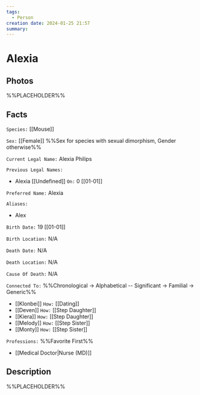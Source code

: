 ```yaml
---
tags:
  - Person
creation date: 2024-01-25 21:57
summary:
---
```

# Alexia

## Photos

%%PLACEHOLDER%%

## Facts

`Species:` [[Mouse]]

`Sex:` [[Female]] %%Sex for species with sexual dimorphism, Gender otherwise%%

`Current Legal Name:` Alexia Philips

`Previous Legal Names:`
- Alexia [[Undefined]] `On:` 0 [[01-01]]

`Preferred Name:` Alexia

`Aliases:`
- Alex

`Birth Date:` 19 [[01-01]]

`Birth Location:` N/A

`Death Date:` N/A

`Death Location:` N/A

`Cause Of Death:` N/A

`Connected To:` %%Chronological -> Alphabetical -- Significant -> Familial -> Generic%%
- [[Klonbei]] `How:` [[Dating]]
- [[Deven]] `How:` [[Step Daughter]]
- [[Kiera]] `How:` [[Step Daughter]]
- [[Melody]] `How:` [[Step Sister]]
- [[Monty]] `How:` [[Step Sister]]

`Professions:` %%Favorite First%%
- [[Medical Doctor|Nurse (MD)]]

## Description

%%PLACEHOLDER%%

